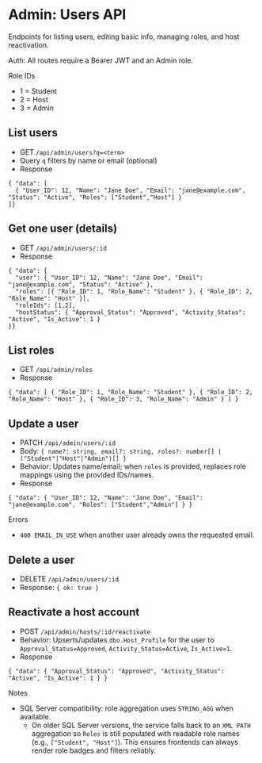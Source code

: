 # Admin: Users API

Endpoints for listing users, editing basic info, managing roles, and host reactivation.

Auth: All routes require a Bearer JWT and an Admin role.

Role IDs
- 1 = Student
- 2 = Host
- 3 = Admin

## List users
- GET `/api/admin/users?q=<term>`
- Query `q` filters by name or email (optional)
- Response
```
{ "data": [
  { "User_ID": 12, "Name": "Jane Doe", "Email": "jane@example.com", "Status": "Active", "Roles": ["Student","Host"] }
]}
```

## Get one user (details)
- GET `/api/admin/users/:id`
- Response
```
{ "data": {
  "user": { "User_ID": 12, "Name": "Jane Doe", "Email": "jane@example.com", "Status": "Active" },
  "roles": [{ "Role_ID": 1, "Role_Name": "Student" }, { "Role_ID": 2, "Role_Name": "Host" }],
  "roleIds": [1,2],
  "hostStatus": { "Approval_Status": "Approved", "Activity_Status": "Active", "Is_Active": 1 }
}}
```

## List roles
- GET `/api/admin/roles`
- Response
```
{ "data": [ { "Role_ID": 1, "Role_Name": "Student" }, { "Role_ID": 2, "Role_Name": "Host" }, { "Role_ID": 3, "Role_Name": "Admin" } ] }
```

## Update a user
- PATCH `/api/admin/users/:id`
- Body: `{ name?: string, email?: string, roles?: number[] | ("Student"|"Host"|"Admin")[] }`
- Behavior: Updates name/email; when `roles` is provided, replaces role mappings using the provided IDs/names.
- Response
```
{ "data": { "User_ID": 12, "Name": "Jane Doe", "Email": "jane@example.com", "Roles": ["Student","Admin"] } }
```

Errors
- `400 EMAIL_IN_USE` when another user already owns the requested email.

## Delete a user
- DELETE `/api/admin/users/:id`
- Response: `{ ok: true }`

## Reactivate a host account
- POST `/api/admin/hosts/:id/reactivate`
- Behavior: Upserts/updates `dbo.Host_Profile` for the user to `Approval_Status=Approved`, `Activity_Status=Active`, `Is_Active=1`.
- Response
```
{ "data": { "Approval_Status": "Approved", "Activity_Status": "Active", "Is_Active": 1 } }
```

Notes
- SQL Server compatibility: role aggregation uses `STRING_AGG` when available.
  - On older SQL Server versions, the service falls back to an `XML PATH` aggregation so `Roles` is still populated with readable role names (e.g., `["Student", "Host"]`). This ensures frontends can always render role badges and filters reliably.
